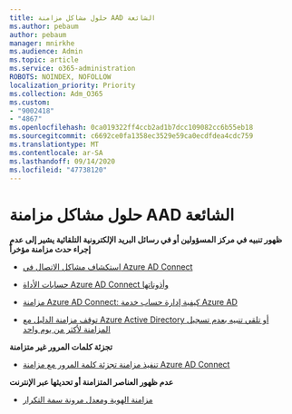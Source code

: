 ```yaml
---
title: حلول مشاكل مزامنة AAD الشائعة
ms.author: pebaum
author: pebaum
manager: mnirkhe
ms.audience: Admin
ms.topic: article
ms.service: o365-administration
ROBOTS: NOINDEX, NOFOLLOW
localization_priority: Priority
ms.collection: Adm_O365
ms.custom:
- "9002418"
- "4867"
ms.openlocfilehash: 0ca019322ff4ccb2ad1b7dcc109082cc6b55eb18
ms.sourcegitcommit: c6692ce0fa1358ec3529e59ca0ecdfdea4cdc759
ms.translationtype: MT
ms.contentlocale: ar-SA
ms.lasthandoff: 09/14/2020
ms.locfileid: "47738120"
---
```

# <a name="solutions-to-common-aad-synchronization-problems"></a>حلول مشاكل مزامنة AAD الشائعة

**ظهور تنبيه في مركز المسؤولين أو في رسائل البريد الإلكترونية التلقائية يشير إلى عدم إجراء حدث مزامنة مؤخراً**

- [استكشاف مشاكل الاتصال في Azure AD Connect](https://docs.microsoft.com/azure/active-directory/hybrid/tshoot-connect-connectivity)

- [حسابات الأداة Azure AD Connect وأذوناتها](https://go.microsoft.com/fwlink/p/?LinkId=820598)

- [مزامنة Azure AD Connect: كيفية إدارة حساب خدمة Azure AD](https://docs.microsoft.com/azure/active-directory/hybrid/how-to-connect-azureadaccount)

- [توقف مزامنة الدليل مع Azure Active Directory أو تلقي تنبيه بعدم تسجيل المزامنة لأكثر من يوم واحد](https://support.microsoft.com/help/2882421/directory-synchronization-to-azure-active-directory-stops-or-you-re-warned-that-sync-hasn-t-registered-in-more-than-a-day)
 
**تجزئة كلمات المرور غير متزامنة**

- [تنفيذ مزامنة تجزئة كلمة المرور مع مزامنة Azure AD Connect](https://docs.microsoft.com/azure/active-directory/hybrid/how-to-connect-password-hash-synchronization)

**عدم ظهور العناصر المتزامنة أو تحديثها عبر الإنترنت**

- [مزامنة الهوية ومعدل مرونة سمة التكرار](https://docs.microsoft.com/azure/active-directory/hybrid/how-to-connect-syncservice-duplicate-attribute-resiliency)
